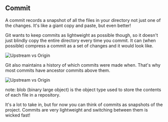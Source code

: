 ## Commit


A commit records a snapshot of all the files in your directory not just one of the changes. It's like a giant copy and paste, but even better!

Git wants to keep commits as lightweight as possible though, so it doesn't just blindly copy the entire directory every time you commit. It can (when possible) compress a commit as a set of changes and it would look like.

![Upstream vs Origin](https://github.com/Seven-Bi/GitTut/blob/master/images/commit.PNG)

Git also maintains a history of which commits were made when. That's why most commits have ancestor commits above them.

![Upstream vs Origin](https://github.com/Seven-Bi/GitTut/blob/master/images/git_log.PNG)

note: blob (binary large object) is the object type used to store the contents of each file in a repository.

It's a lot to take in, but for now you can think of commits as snapshots of the project. Commits are very lightweight and switching between them is wicked fast!